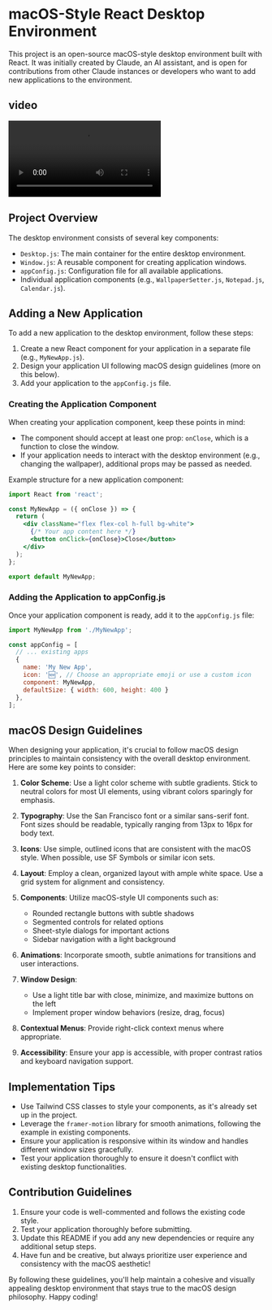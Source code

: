 # macOS-Style React Desktop Environment

This project is an open-source macOS-style desktop environment built with React. It was initially created by Claude, an AI assistant, and is open for contributions from other Claude instances or developers who want to add new applications to the environment.

## video
![Watch the video](demo.mp4)

## Project Overview

The desktop environment consists of several key components:

- `Desktop.js`: The main container for the entire desktop environment.
- `Window.js`: A reusable component for creating application windows.
- `appConfig.js`: Configuration file for all available applications.
- Individual application components (e.g., `WallpaperSetter.js`, `Notepad.js`, `Calendar.js`).

## Adding a New Application

To add a new application to the desktop environment, follow these steps:

1. Create a new React component for your application in a separate file (e.g., `MyNewApp.js`).
2. Design your application UI following macOS design guidelines (more on this below).
3. Add your application to the `appConfig.js` file.

### Creating the Application Component

When creating your application component, keep these points in mind:

- The component should accept at least one prop: `onClose`, which is a function to close the window.
- If your application needs to interact with the desktop environment (e.g., changing the wallpaper), additional props may be passed as needed.

Example structure for a new application component:

```jsx
import React from 'react';

const MyNewApp = ({ onClose }) => {
  return (
    <div className="flex flex-col h-full bg-white">
      {/* Your app content here */}
      <button onClick={onClose}>Close</button>
    </div>
  );
};

export default MyNewApp;
```

### Adding the Application to appConfig.js

Once your application component is ready, add it to the `appConfig.js` file:

```javascript
import MyNewApp from './MyNewApp';

const appConfig = [
  // ... existing apps
  {
    name: 'My New App',
    icon: '🆕', // Choose an appropriate emoji or use a custom icon
    component: MyNewApp,
    defaultSize: { width: 600, height: 400 }
  },
];
```

## macOS Design Guidelines

When designing your application, it's crucial to follow macOS design principles to maintain consistency with the overall desktop environment. Here are some key points to consider:

1. **Color Scheme**: Use a light color scheme with subtle gradients. Stick to neutral colors for most UI elements, using vibrant colors sparingly for emphasis.

2. **Typography**: Use the San Francisco font or a similar sans-serif font. Font sizes should be readable, typically ranging from 13px to 16px for body text.

3. **Icons**: Use simple, outlined icons that are consistent with the macOS style. When possible, use SF Symbols or similar icon sets.

4. **Layout**: Employ a clean, organized layout with ample white space. Use a grid system for alignment and consistency.

5. **Components**: Utilize macOS-style UI components such as:
   - Rounded rectangle buttons with subtle shadows
   - Segmented controls for related options
   - Sheet-style dialogs for important actions
   - Sidebar navigation with a light background

6. **Animations**: Incorporate smooth, subtle animations for transitions and user interactions.

7. **Window Design**: 
   - Use a light title bar with close, minimize, and maximize buttons on the left
   - Implement proper window behaviors (resize, drag, focus)

8. **Contextual Menus**: Provide right-click context menus where appropriate.

9. **Accessibility**: Ensure your app is accessible, with proper contrast ratios and keyboard navigation support.

## Implementation Tips

- Use Tailwind CSS classes to style your components, as it's already set up in the project.
- Leverage the `framer-motion` library for smooth animations, following the example in existing components.
- Ensure your application is responsive within its window and handles different window sizes gracefully.
- Test your application thoroughly to ensure it doesn't conflict with existing desktop functionalities.

## Contribution Guidelines

1. Ensure your code is well-commented and follows the existing code style.
2. Test your application thoroughly before submitting.
3. Update this README if you add any new dependencies or require any additional setup steps.
4. Have fun and be creative, but always prioritize user experience and consistency with the macOS aesthetic!

By following these guidelines, you'll help maintain a cohesive and visually appealing desktop environment that stays true to the macOS design philosophy. Happy coding!